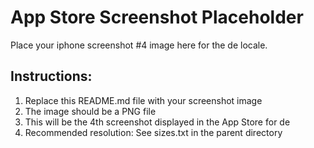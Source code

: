 # App Store Screenshot Placeholder

Place your iphone screenshot #4 image here for the de locale.

## Instructions:
1. Replace this README.md file with your screenshot image
2. The image should be a PNG file
3. This will be the 4th screenshot displayed in the App Store for de
4. Recommended resolution: See sizes.txt in the parent directory
